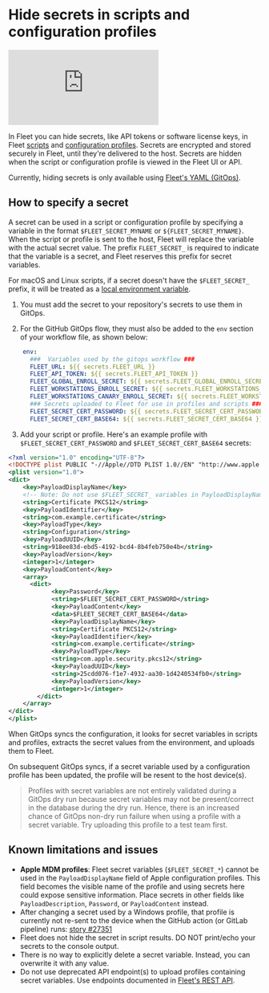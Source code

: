 # Hide secrets in scripts and configuration profiles

<div purpose="embedded-content">
   <iframe src="https://www.youtube.com/embed/VRK-3rN7-aY" frameborder="0" allowfullscreen></iframe>
</div>

In Fleet you can hide secrets, like API tokens or software license keys, in Fleet [scripts](https://fleetdm.com/guides/scripts) and [configuration profiles](https://fleetdm.com/guides/custom-os-settings). Secrets are encrypted and stored securely in Fleet, until they're delivered to the host. Secrets are hidden when the script or configuration profile is viewed in the Fleet UI or API.

Currently, hiding secrets is only available using [Fleet's YAML (GitOps)](https://fleetdm.com/docs/configuration/yaml-files).

## How to specify a secret

A secret can be used in a script or configuration profile by specifying a variable in the format `$FLEET_SECRET_MYNAME` or `${FLEET_SECRET_MYNAME}`. When the script or profile is sent to the host, Fleet will replace the variable with the actual secret value. The prefix `FLEET_SECRET_` is required to indicate that the variable is a secret, and Fleet reserves this prefix for secret variables.

For macOS and Linux scripts, if a secret doesn't have the `$FLEET_SECRET_` prefix, it will be treated as a [local environment variable](https://support.apple.com/en-my/guide/terminal/apd382cc5fa-4f58-4449-b20a-41c53c006f8f/mac).

1. You must add the secret to your repository's secrets to use them in GitOps.

2. For the GitHub GitOps flow, they must also be added to the `env` section of your workflow file, as shown below:

```yaml
    env:
      ###  Variables used by the gitops workflow ###
      FLEET_URL: ${{ secrets.FLEET_URL }}
      FLEET_API_TOKEN: ${{ secrets.FLEET_API_TOKEN }}
      FLEET_GLOBAL_ENROLL_SECRET: ${{ secrets.FLEET_GLOBAL_ENROLL_SECRET }}
      FLEET_WORKSTATIONS_ENROLL_SECRET: ${{ secrets.FLEET_WORKSTATIONS_ENROLL_SECRET }}
      FLEET_WORKSTATIONS_CANARY_ENROLL_SECRET: ${{ secrets.FLEET_WORKSTATIONS_CANARY_ENROLL_SECRET }}
      ### Secrets uploaded to Fleet for use in profiles and scripts ###
      FLEET_SECRET_CERT_PASSWORD: ${{ secrets.FLEET_SECRET_CERT_PASSWORD }}
      FLEET_SECRET_CERT_BASE64: ${{ secrets.FLEET_SECRET_CERT_BASE64 }}
```

3. Add your script or profile. Here's an example profile with `$FLEET_SECRET_CERT_PASSWORD` and `$FLEET_SECRET_CERT_BASE64` secrets:

```xml
<?xml version="1.0" encoding="UTF-8"?>
<!DOCTYPE plist PUBLIC "-//Apple//DTD PLIST 1.0//EN" "http://www.apple.com/DTDs/PropertyList-1.0.dtd">
<plist version="1.0">
<dict>
    <key>PayloadDisplayName</key>
    <!-- Note: Do not use $FLEET_SECRET_ variables in PayloadDisplayName -->
    <string>Certificate PKCS12</string>
    <key>PayloadIdentifier</key>
    <string>com.example.certificate</string>
    <key>PayloadType</key>
    <string>Configuration</string>
    <key>PayloadUUID</key>
    <string>918ee83d-ebd5-4192-bcd4-8b4feb750e4b</string>
    <key>PayloadVersion</key>
    <integer>1</integer>
    <key>PayloadContent</key>
    <array>
      <dict>
            <key>Password</key>
            <string>$FLEET_SECRET_CERT_PASSWORD</string>
            <key>PayloadContent</key>
            <data>$FLEET_SECRET_CERT_BASE64</data>
            <key>PayloadDisplayName</key>
            <string>Certificate PKCS12</string>
            <key>PayloadIdentifier</key>
            <string>com.example.certificate</string>
            <key>PayloadType</key>
            <string>com.apple.security.pkcs12</string>
            <key>PayloadUUID</key>
            <string>25cdd076-f1e7-4932-aa30-1d4240534fb0</string>
            <key>PayloadVersion</key>
            <integer>1</integer>
        </dict>
    </array>
</dict>
</plist>
```

When GitOps syncs the configuration, it looks for secret variables in scripts and profiles, extracts the secret values from the environment, and uploads them to Fleet.

On subsequent GitOps syncs, if a secret variable used by a configuration profile has been updated, the profile will be resent to the host device(s).

> Profiles with secret variables are not entirely validated during a GitOps dry run because secret variables may not be present/correct in the database during the dry run. Hence, there is an increased chance of GitOps non-dry run failure when using a profile with a secret variable. Try uploading this profile to a test team first.

## Known limitations and issues

- **Apple MDM profiles**: Fleet secret variables (`$FLEET_SECRET_*`) cannot be used in the `PayloadDisplayName` field of Apple configuration profiles. This field becomes the visible name of the profile and using secrets here could expose sensitive information. Place secrets in other fields like `PayloadDescription`, `Password`, or `PayloadContent` instead.
- After changing a secret used by a Windows profile, that profile is currently not re-sent to the device when the GitHub action (or GitLab pipeline) runs: [story #27351](https://github.com/fleetdm/fleet/issues/27351)
- Fleet does not hide the secret in script results. DO NOT print/echo your secrets to the console output.
- There is no way to explicitly delete a secret variable. Instead, you can overwrite it with any value.
- Do not use deprecated API endpoint(s) to upload profiles containing secret variables. Use endpoints documented in [Fleet's REST API](https://fleetdm.com/docs/rest-api/rest-api).

<meta name="articleTitle" value="Hide secrets in scripts and configuration profiles">
<meta name="authorFullName" value="Victor Lyuboslavsky">
<meta name="authorGitHubUsername" value="getvictor">
<meta name="category" value="guides">
<meta name="publishedOn" value="2025-01-02">
<meta name="description" value="A guide on using secrets in scripts and configuration profiles.">
